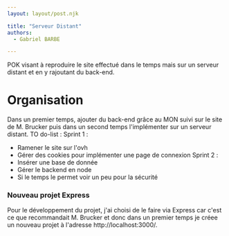 ```yaml
---
layout: layout/post.njk

title: "Serveur Distant"
authors:
  - Gabriel BARBE

---
```

<!-- Début Résumé -->
POK visant à reproduire le site effectué dans le temps mais sur un serveur distant et en y rajoutant du back-end. 
<!-- Fin Résumé -->
# Organisation
Dans un premier temps, ajouter du back-end grâce au MON suivi sur le site de M. Brucker puis dans un second temps l'implémenter sur un serveur distant. 
TO do-list : 
Sprint 1 : 
- Ramener le site sur l'ovh 
- Gérer des cookies pour implémenter une page de connexion 
Sprint 2 :
- Insérer une base de donnée
- Gérer le backend en node
- Si le temps le permet voir un peu pour la sécurité  

### Nouveau projet Express 
Pour le développement du projet, j'ai choisi de le faire via Express car c'est ce que recommandait M. Brucker et donc dans un premier temps je créee un nouveau projet à l'adresse http://localhost:3000/. 